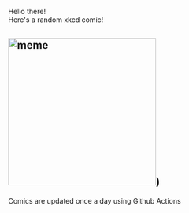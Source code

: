 Hello there! <br>Here's a random xkcd comic!<br>
## <img src="https://imgs.xkcd.com/comics/containers.png" alt="meme" width="300"/>)<br>
Comics are updated once a day using Github Actions